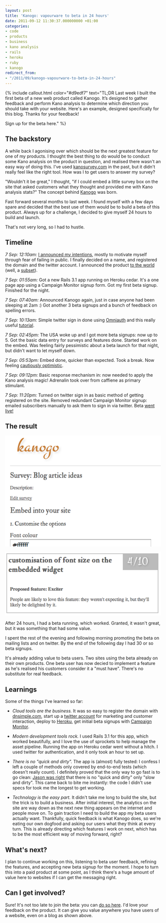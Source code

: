 ```yaml
---
layout: post
title: 'Kanogo: vapourware to beta in 24 hours'
date: 2011-09-12 11:30:37.000000000 +01:00
categories:
- code
- products
- business
- kano analysis
- rails
- heroku
- ruby
- kanogo
redirect_from:
- "/2011/09/kanogo-vapourware-to-beta-in-24-hours"
---
```

{% include callout.html color="#d9edf7" text="TL;DR
  Last week I built the first beta of a new web product called Kanogo. It’s designed to gather feedback and perform Kano analysis to determine which direction you should take with your website.
  Here's an example, designed specifically for this blog. Thanks for your feedback!
  
  
  Sign up for the beta here." %}

## The backstory

A while back I agonising over which should be the next greatest feature for one of my products. I thought the best thing to do would be to conduct some Kano analysis on the product in question, and realised there wasn't an easy way of doing this. I've used [kanosurvey.com](http://kanosurvey.com) in the past, but it didn't really feel like the right tool. How was I to get users to answer my survey?

"Wouldn't it be great," I thought, "if I could embed a little survey box on the site that asked customers what they thought and provided me with Kano analysis stats?" The concept behind [Kanogo](http://kanogo.com) was born.

Fast forward several months to last week. I found myself with a few days spare and decided that the best use of them would be to build a beta of this product. Always up for a challenge, I decided to give myself 24 hours to build and launch.

That's not very long, so I had to hustle.

## Timeline

*7 Sep: 12:10am:* [I announced my intentions](https://twitter.com/#!/chrismdp/status/111214768651636736), mostly to motivate myself through fear of failing in public. I finally decided on a name, and registered the domain and the twitter account. I announced the product [to the world](https://twitter.com/#!/chrismdp/status/111240345341263872) (well, a [subset](https://twitter.com/#!/chrismdp/followers)).

*7 Sep: 01:55am:* Got a new Rails 3.1 app running on Heroku cedar. It's a one page app using a Campaign Monitor signup form. Got my first beta signup. Finished for the night.

*7 Sep: 07:40am:* Announced Kanogo again, just in case anyone had been sleeping at 2am :) Got another 3 beta signups and a bunch of feedback on spelling errors.

*7 Sep: 10:13am:* Simple twitter sign in done using [Omniauth](https://github.com/intridea/omniauth) and this really useful [tutorial](https://github.com/RailsApps/rails3-mongoid-omniauth/wiki/Tutorial).

*7 Sep: 02:45pm:* The USA woke up and I got more beta signups: now up to 5. Got the basic data entry for surveys and features done. Started work on the embed. Was feeling fairly pessimistic about a beta launch for that night, but didn't want to let myself down.

*7 Sep: 05:53pm:* Embed done, quicker than expected. Took a break. Now feeling [cautiously optimistic](https://twitter.com/#!/chrismdp/status/111482135218626560).

*7 Sep: 09:12pm:* Basic response mechanism in: now needed to apply the Kano analysis magic! Adrenalin took over from caffiene as primary stimulant.

*7 Sep: 11:20pm:* Turned on twitter sign in as basic method of getting registered on the site. Removed redundant Campaign Monitor signup: emailed subscribers manually to ask them to sign in via twitter. Beta [went live!](https://twitter.com/#!/kanogoapp/status/111564545708929024)

## The result

![Embed](/assets/img/kanogo-1.png)

![Results](/assets/img/kanogo-2.png)

After 24 hours, I had a beta running, which worked. Granted, it wasn't great, but it was something that had some value.

I spent the rest of the evening and following morning promoting the beta on mailing lists and on twitter. By the end of the following day I had 30 or so beta signups.

It's already adding value to beta users. Two sites using the beta already on their own products. One beta user has now decied to implement a feature as he's realised his customers consider it a "must have". There's no substitute for real feedback.

## Learnings

Some of the things I've learned so far:

* *Cloud tools are the business.* It was so easy to register the domain with [dnsimple.com](http://dnsimple.com), start up a [twitter account](http://twitter.com/kanagoapp) for marketing and customer interaction, deploy to [Heroku](http://heroku.com), get initial beta signups with [Campaign Monitor](http://campaignmonitor.com).

* *Modern development tools rock.* I used Rails 3.1 for this app, which worked beautifully, and I love the use of sprockets to help manage the asset pipeline. Running the app on Heroku cedar went without a hitch. I used twitter for authentication, and it only took an hour to set up.

* *There is no "quick and dirty".* The app is (almost) fully tested: I confess I left a couple of methods only covered by end-to-end tests (which doesn't really count). I definitely proved that the only way to go fast is to go clean: [Jason was right](http://agileage.blogspot.com/2011/07/slow-and-dirty-rant-by-jason-gorman-at.html) that there is no "quick and dirty" only "slow and dirty". This came back to bite me instantly: the code I didn't use specs for took me the longest to get working.

* *Technology is the easy part.* It didn't take me long to build the site, but the trick is to build a business. After initial interest, the analytics on the site are way down as the next new thing appears on the internet and people move on. To gain traction I need to build the app my beta users actually want. Thankfully, quick feedback is what Kanogo does, so we're eating our own dogfood and asking our users what they think at every turn. This is already directing which features I work on next, which has to be the most efficient way of moving forward, right?

## What's next?

I plan to continue working on this, listening to beta user feedback, refining the features, and accepting new beta signup for the moment. I hope to turn this into a paid product at some point, as I think there's a huge amount of value here to websites if I can get the messaging right.

## Can I get involved?

Sure! It's not too late to join the beta: you can [do so here](http://kanogo.com). I'd love your feedback on the product. It can give you value anywhere you have users of a website, even on a blog as shown above.
